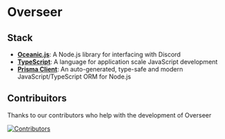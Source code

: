 # Overseer

## Stack

- [**Oceanic.js**](https://oceanic.ws/): A Node.js library for interfacing with Discord
- [**TypeScript**](https://www.typescriptlang.org/): A language for application scale JavaScript development
- [**Prisma Client**](https://www.prisma.io/): An auto-generated, type-safe and modern JavaScript/TypeScript ORM for Node.js

## Contribuitors

Thanks to our contributors who help with the development of Overseer

[![Contributors](https://contrib.rocks/image?repo=FancyStudioTeam/Overseer&max=500&columns=20)](https://github.com/FancyStudioTeam/Overseer/graphs/contributors)
